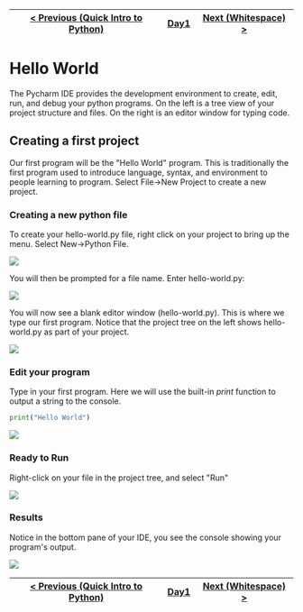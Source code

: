 |[< Previous (Quick Intro to Python)](PythonIntro.md) | [Day1](../README.md)| [Next (Whitespace) >](Whitespace.md) |
|----|----|----|

# Hello World

The Pycharm IDE provides the development environment to create, edit, run, and debug your python programs. 
On the left is a tree view of your project structure and files.  On the right is an editor window for typing 
code.

## Creating a first project

Our first program will be the "Hello World" program. This is traditionally the first program used to introduce language, syntax, and environment to people learning to program. Select File->New Project to create a new project.

### Creating a new python file

To create your hello-world.py file, right click on your project to bring up the menu. 
Select New->Python File.

![](.HelloWorld_images/new_file_menu.png)

You will then be prompted for a file name. Enter hello-world.py:

![](.HelloWorld_images/new_file.png)

You will now see a blank editor window (hello-world.py). This is where we type our first 
program. Notice that the project tree on the left shows hello-world.py as part of your project.

![](.HelloWorld_images/empty_file.png)

### Edit your program

Type in your first program. Here we will use the built-in *print* function to output a string to the console.

```python
print("Hello World")
```

![](.HelloWorld_images/first_program.png)

### Ready to Run

Right-click on your file in the project tree, and select "Run"

![](.HelloWorld_images/run_first_program.png)

### Results

Notice in the bottom pane of your IDE, you see the console showing your program's output.

![](.HelloWorld_images/results.png)


|[< Previous (Quick Intro to Python)](PythonIntro.md) | [Day1](../README.md)| [Next (Whitespace) >](Whitespace.md) |
|----|----|----|
